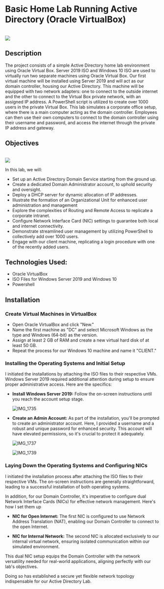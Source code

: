 # Basic Home Lab Running Active Directory (Oracle VirtualBox) 

<br/>
<img src="https://i.imgur.com/HmATYuu.png" >
<br />

 
<h2>Description</h2>
The project consists of a simple Active Directory home lab environment using Oracle Virtual Box. Server 2019 ISO and Windows 10 ISO are used to virtually run two separate machines using Oracle Virtual Box. Our first virtual machine will be installed using Server 2019 and will act as our domain controller, housing our Active Directory. This machine will be equipped with two network adapters: one to connect to the outside internet and the other to connect to the Virtual Box private network, with an assigned IP address. A PowerShell script is utilized to create over 1000 users in the private Virtual Box. This lab simulates a corporate office setup, where there is a main computer acting as the domain controller. Employees can then use their own computers to connect to the domain controller using their username and password, and access the internet through the private IP address and gateway.
<br />

## Objectives

<br />
<img src="https://i.imgur.com/8kW79OB.png" >
<br />

In this lab, we will:

- Set up an Active Directory Domain Service starting from the ground up.
- Create a dedicated Domain Administrator account, to uphold security and oversight.
- Deploy a DHCP server for dynamic allocation of IP addresses.
- Illustrate the formation of an Organizational Unit for enhanced user administration and management
- Explore the complexities of Routing and Remote Access to replicate a corporate intranet.
- Configure Network Interface Card (NIC) settings to guarantee both local and internet connectivity.
- Demonstrate streamlined user management by utilizing PowerShell to collectively add over 1000 users.
- Engage with our client machine, replicating a login procedure with one of the recently added users.

## Technologies Used:

- Oracle VirtualBox
- ISO Files for Windows Server 2019 and Windows 10
- Powershell

## Installation

### Create Virtual Machines in VirtualBox

- Open Oracle VirtualBox and click "New."
- Name the first machine as "DC" and select Microsoft Windows as the type and Windows (64-bit) as the version.
- Assign at least 2 GB of RAM and create a new virtual hard disk of at least 50 GB.
- Repeat the process for our Windows 10 machine and name it "CLIENT."

### Installing the Operating Systems and Initial Setup

I initiated the installations by attaching the ISO files to their respective VMs. Windows Server 2019 required additional attention during setup to ensure proper administrative access. Here are the specifics:

- **Install Windows Server 2019:** Follow the on-screen instructions until you reach the account setup stage.
  
  ![IMG_1735](https://github.com/AmiliaSalva/ActiveDirectoryLab/assets/132176058/9ddc81f9-b45e-4b8c-ba31-9aa044cf92ba)
  
- **Create an Admin Account:** As part of the installation, you'll be prompted to create an administrator account. Here, I provided a username and a robust and unique password for enhanced security. This account will have elevated permissions, so it's crucial to protect it adequately.

  ![IMG_1737](https://github.com/AmiliaSalva/ActiveDirectoryLab/assets/132176058/67547c2b-797c-4ca2-b4d1-b1a71897ad13)

  ![IMG_1739](https://github.com/AmiliaSalva/ActiveDirectoryLab/assets/132176058/4d16f5ae-3b6c-4ca8-be5a-ff8476ba66b4)

### Laying Down the Operating Systems and Configuring NICs

I initiated the installation process after attaching the ISO files to their respective VMs. The on-screen instructions are generally straightforward, leading to a successful installation of both operating systems.

In addition, for our Domain Controller, it's imperative to configure dual Network Interface Cards (NICs) for effective network management. Here's how I set them up

- **NIC for Open Internet:** The first NIC is configured to use Network Address Translation (NAT), enabling our Domain Controller to connect to the open Internet.
  
- **NIC for Internal Network:** The second NIC is allocated exclusively to our internal virtual network, ensuring isolated communication within our simulated environment.

This dual NIC setup equips the Domain Controller with the network versatility needed for real-world applications, aligning perfectly with our lab's objectives. 

Doing so has established a secure yet flexible network topology indispensable for our Active Directory Lab.


<!--
 ```diff
- text in red
+ text in green
! text in orange
# text in gray
@@ text in purple (and bold)@@
```
--!>
